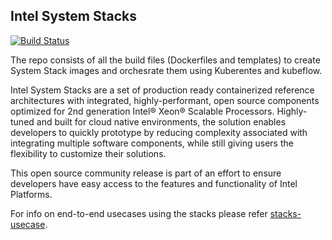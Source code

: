 ## Intel System Stacks

[![Build Status](https://travis-ci.com/intel/stacks.svg?branch=master)](https://travis-ci.com/intel/stacks)

The repo consists of all the build files (Dockerfiles and templates) to create System Stack images and orchesrate them using Kuberentes and kubeflow.

Intel System Stacks are a set of production ready containerized reference architectures with integrated, highly-performant, open source components optimized 
for 2nd generation Intel® Xeon® Scalable Processors. Highly-tuned and built for cloud native environments, the solution enables developers to quickly prototype
by reducing complexity associated with integrating multiple software components, while still giving users the flexibility to customize their solutions.

This open source community release is part of an effort to ensure developers have easy access to the features and functionality of Intel Platforms.

For info on end-to-end usecases using the stacks please refer [stacks-usecase](https://github.com/intel/stacks-usecase).
